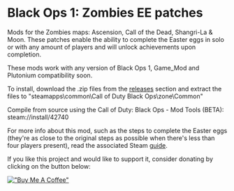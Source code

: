 # Black Ops 1: Zombies EE patches
Mods for the Zombies maps: Ascension, Call of the Dead, Shangri-La & Moon. These patches enable the ability to complete the Easter eggs in solo or with any amount of players and will unlock achievements upon completion.

These mods work with any version of Black Ops 1, Game_Mod and Plutonium compatibility soon.

To install, download the .zip files from the [releases](https://github.com/ReubenUKGB/black-ops-one-zombies-ee-patches/releases) section and extract the files to "steamapps\common\Call of Duty Black Ops\zone\Common"

Compile from source using the Call of Duty: Black Ops - Mod Tools (BETA): steam://install/42740

For more info about this mod, such as the steps to complete the Easter eggs (they're as close to the original steps as possible when there's less than four players present), read the associated Steam [guide](https://steamcommunity.com/sharedfiles/filedetails/?id=3041320930).

If you like this project and would like to support it, consider donating by clicking on the button below:

[!["Buy Me A Coffee"](https://www.buymeacoffee.com/assets/img/custom_images/orange_img.png)](https://www.buymeacoffee.com/reubenukgb)
